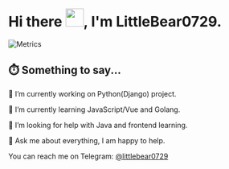 # Hi there <img src="https://media.giphy.com/media/hvRJCLFzcasrR4ia7z/giphy.gif" width="36px">, I'm LittleBear0729.

![Metrics](https://metrics.lecoq.io/littlebear0729?template=classic&languages=1&languages.ignored=html%2C%20css&languages.limit=8&languages.sections=most-used&languages.colors=github&languages.threshold=0%25&languages.indepth=false&languages.categories=markup%2C%20programming&languages.recent.categories=markup%2C%20programming&languages.recent.load=300&languages.recent.days=14&config.timezone=Asia%2FShanghai)

## ⏱️ Something to say...

🔭 I’m currently working on Python(Django) project.

🌱 I’m currently learning JavaScript/Vue and Golang.

🤔 I’m looking for help with Java and frontend learning.

💬 Ask me about everything, I am happy to help.

You can reach me on Telegram: [@littlebear0729](https://t.me/littlebear0729)
